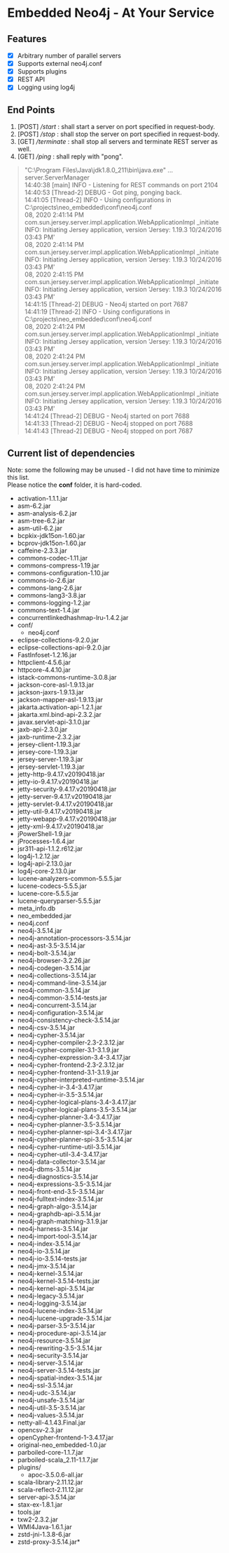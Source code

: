 # Embedded Neo4j - At Your Service  
  
## Features  
- [x] Arbitrary number of parallel servers
- [x] Supports external neo4j.conf  
- [x] Supports plugins
- [x] REST API
- [x] Logging using log4j

## End Points
1. [POST] */start* : shall start a server on port specified in request-body.
1. [POST] */stop* : shall stop the server on port specified in request-body.
1. [GET] */terminate* : shall stop all servers and terminate REST server as well.
1. [GET] */ping* : shall reply with "pong".

>"C:\Program Files\Java\jdk1.8.0_211\bin\java.exe" ... server.ServerManager  
 14:40:38 [main] INFO - Listening for REST commands on port 2104  
 14:40:53 [Thread-2] DEBUG - Got ping, ponging back.  
 14:41:05 [Thread-2] INFO - Using configurations in C:\projects\neo_embedded\conf\neo4j.conf  
  08, 2020 2:41:14 PM com.sun.jersey.server.impl.application.WebApplicationImpl _initiate  
 INFO: Initiating Jersey application, version 'Jersey: 1.19.3 10/24/2016 03:43 PM'  
  08, 2020 2:41:14 PM com.sun.jersey.server.impl.application.WebApplicationImpl _initiate  
 INFO: Initiating Jersey application, version 'Jersey: 1.19.3 10/24/2016 03:43 PM'  
  08, 2020 2:41:15 PM com.sun.jersey.server.impl.application.WebApplicationImpl _initiate  
 INFO: Initiating Jersey application, version 'Jersey: 1.19.3 10/24/2016 03:43 PM'  
 14:41:15 [Thread-2] DEBUG - Neo4j started on port 7687  
 14:41:19 [Thread-2] INFO - Using configurations in C:\projects\neo_embedded\conf\neo4j.conf  
  08, 2020 2:41:24 PM com.sun.jersey.server.impl.application.WebApplicationImpl _initiate  
 INFO: Initiating Jersey application, version 'Jersey: 1.19.3 10/24/2016 03:43 PM'  
  08, 2020 2:41:24 PM com.sun.jersey.server.impl.application.WebApplicationImpl _initiate  
 INFO: Initiating Jersey application, version 'Jersey: 1.19.3 10/24/2016 03:43 PM'  
  08, 2020 2:41:24 PM com.sun.jersey.server.impl.application.WebApplicationImpl _initiate  
 INFO: Initiating Jersey application, version 'Jersey: 1.19.3 10/24/2016 03:43 PM'  
 14:41:24 [Thread-2] DEBUG - Neo4j started on port 7688  
 14:41:33 [Thread-2] DEBUG - Neo4j stopped on port 7688  
 14:41:43 [Thread-2] DEBUG - Neo4j stopped on port 7687  

## Current list of dependencies
Note: some the following may be unused - I did not have time to minimize this list.  
Please notice the **conf** folder, it is hard-coded.
* activation-1.1.1.jar
* asm-6.2.jar
* asm-analysis-6.2.jar
* asm-tree-6.2.jar
* asm-util-6.2.jar
* bcpkix-jdk15on-1.60.jar
* bcprov-jdk15on-1.60.jar
* caffeine-2.3.3.jar
* commons-codec-1.11.jar
* commons-compress-1.19.jar
* commons-configuration-1.10.jar
* commons-io-2.6.jar
* commons-lang-2.6.jar
* commons-lang3-3.8.jar
* commons-logging-1.2.jar
* commons-text-1.4.jar
* concurrentlinkedhashmap-lru-1.4.2.jar
* conf/
    * neo4j.conf
* eclipse-collections-9.2.0.jar
* eclipse-collections-api-9.2.0.jar
* FastInfoset-1.2.16.jar
* httpclient-4.5.6.jar
* httpcore-4.4.10.jar
* istack-commons-runtime-3.0.8.jar
* jackson-core-asl-1.9.13.jar
* jackson-jaxrs-1.9.13.jar
* jackson-mapper-asl-1.9.13.jar
* jakarta.activation-api-1.2.1.jar
* jakarta.xml.bind-api-2.3.2.jar
* javax.servlet-api-3.1.0.jar
* jaxb-api-2.3.0.jar
* jaxb-runtime-2.3.2.jar
* jersey-client-1.19.3.jar
* jersey-core-1.19.3.jar
* jersey-server-1.19.3.jar
* jersey-servlet-1.19.3.jar
* jetty-http-9.4.17.v20190418.jar
* jetty-io-9.4.17.v20190418.jar
* jetty-security-9.4.17.v20190418.jar
* jetty-server-9.4.17.v20190418.jar
* jetty-servlet-9.4.17.v20190418.jar
* jetty-util-9.4.17.v20190418.jar
* jetty-webapp-9.4.17.v20190418.jar
* jetty-xml-9.4.17.v20190418.jar
* jPowerShell-1.9.jar
* jProcesses-1.6.4.jar
* jsr311-api-1.1.2.r612.jar
* log4j-1.2.12.jar
* log4j-api-2.13.0.jar
* log4j-core-2.13.0.jar
* lucene-analyzers-common-5.5.5.jar
* lucene-codecs-5.5.5.jar
* lucene-core-5.5.5.jar
* lucene-queryparser-5.5.5.jar
* meta_info.db
* neo_embedded.jar
* neo4j.conf
* neo4j-3.5.14.jar
* neo4j-annotation-processors-3.5.14.jar
* neo4j-ast-3.5-3.5.14.jar
* neo4j-bolt-3.5.14.jar
* neo4j-browser-3.2.26.jar
* neo4j-codegen-3.5.14.jar
* neo4j-collections-3.5.14.jar
* neo4j-command-line-3.5.14.jar
* neo4j-common-3.5.14.jar
* neo4j-common-3.5.14-tests.jar
* neo4j-concurrent-3.5.14.jar
* neo4j-configuration-3.5.14.jar
* neo4j-consistency-check-3.5.14.jar
* neo4j-csv-3.5.14.jar
* neo4j-cypher-3.5.14.jar
* neo4j-cypher-compiler-2.3-2.3.12.jar
* neo4j-cypher-compiler-3.1-3.1.9.jar
* neo4j-cypher-expression-3.4-3.4.17.jar
* neo4j-cypher-frontend-2.3-2.3.12.jar
* neo4j-cypher-frontend-3.1-3.1.9.jar
* neo4j-cypher-interpreted-runtime-3.5.14.jar
* neo4j-cypher-ir-3.4-3.4.17.jar
* neo4j-cypher-ir-3.5-3.5.14.jar
* neo4j-cypher-logical-plans-3.4-3.4.17.jar
* neo4j-cypher-logical-plans-3.5-3.5.14.jar
* neo4j-cypher-planner-3.4-3.4.17.jar
* neo4j-cypher-planner-3.5-3.5.14.jar
* neo4j-cypher-planner-spi-3.4-3.4.17.jar
* neo4j-cypher-planner-spi-3.5-3.5.14.jar
* neo4j-cypher-runtime-util-3.5.14.jar
* neo4j-cypher-util-3.4-3.4.17.jar
* neo4j-data-collector-3.5.14.jar
* neo4j-dbms-3.5.14.jar
* neo4j-diagnostics-3.5.14.jar
* neo4j-expressions-3.5-3.5.14.jar
* neo4j-front-end-3.5-3.5.14.jar
* neo4j-fulltext-index-3.5.14.jar
* neo4j-graph-algo-3.5.14.jar
* neo4j-graphdb-api-3.5.14.jar
* neo4j-graph-matching-3.1.9.jar
* neo4j-harness-3.5.14.jar
* neo4j-import-tool-3.5.14.jar
* neo4j-index-3.5.14.jar
* neo4j-io-3.5.14.jar
* neo4j-io-3.5.14-tests.jar
* neo4j-jmx-3.5.14.jar
* neo4j-kernel-3.5.14.jar
* neo4j-kernel-3.5.14-tests.jar
* neo4j-kernel-api-3.5.14.jar
* neo4j-legacy-3.5.14.jar
* neo4j-logging-3.5.14.jar
* neo4j-lucene-index-3.5.14.jar
* neo4j-lucene-upgrade-3.5.14.jar
* neo4j-parser-3.5-3.5.14.jar
* neo4j-procedure-api-3.5.14.jar
* neo4j-resource-3.5.14.jar
* neo4j-rewriting-3.5-3.5.14.jar
* neo4j-security-3.5.14.jar
* neo4j-server-3.5.14.jar
* neo4j-server-3.5.14-tests.jar
* neo4j-spatial-index-3.5.14.jar
* neo4j-ssl-3.5.14.jar
* neo4j-udc-3.5.14.jar
* neo4j-unsafe-3.5.14.jar
* neo4j-util-3.5-3.5.14.jar
* neo4j-values-3.5.14.jar
* netty-all-4.1.43.Final.jar
* opencsv-2.3.jar
* openCypher-frontend-1-3.4.17.jar
* original-neo_embedded-1.0.jar
* parboiled-core-1.1.7.jar
* parboiled-scala_2.11-1.1.7.jar
* plugins/
    * apoc-3.5.0.6-all.jar
* scala-library-2.11.12.jar
* scala-reflect-2.11.12.jar
* server-api-3.5.14.jar
* stax-ex-1.8.1.jar
* tools.jar
* txw2-2.3.2.jar
* WMI4Java-1.6.1.jar
* zstd-jni-1.3.8-6.jar
* zstd-proxy-3.5.14.jar*
